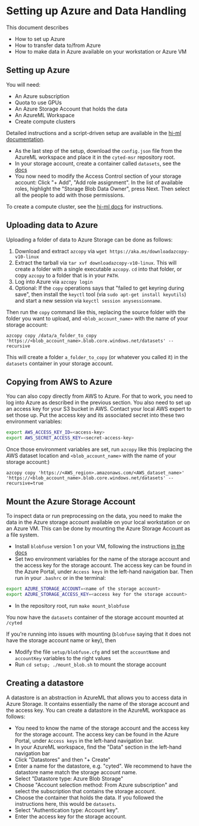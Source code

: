 # Setting up Azure and Data Handling

This document describes

- How to set up Azure
- How to transfer data to/from Azure
- How to make data in Azure available on your workstation or Azure VM

## Setting up Azure

You will need:

- An Azure subscription
- Quota to use GPUs
- An Azure Storage Account that holds the data
- An AzureML Workspace
- Create compute clusters

Detailed instructions and a script-driven setup are available in the [hi-ml documentation](https://hi-ml.readthedocs.io/en/latest/azure_setup.html).

- As the last step of the setup, download the `config.json` file from the AzureML workspace and place it in the `cyted-msr` repository root.
- In your storage account, create a container called `datasets`, see the
[docs](https://learn.microsoft.com/en-us/azure/storage/blobs/blob-containers-portal)
- You now need to modify the Access Control section of your storage account: Click "+ Add", "Add role assignment". In
  the list of available roles, highlight the "Storage Blob Data Owner", press Next. Then select all
  the people to add with those permissions.

To create a compute cluster, see the [hi-ml docs](https://hi-ml.readthedocs.io/en/latest/azure_setup.html) for instructions.

## Uploading data to Azure

Uploading a folder of data to Azure Storage can be done as follows:

1. Download and extract `azcopy` via `wget https://aka.ms/downloadazcopy-v10-linux`
1. Extract the tarball via `tar xvf downloadazcopy-v10-linux`. This will create a folder with a single executable `azcopy`.
    `cd` into that folder, or copy `azcopy` to a folder that is in your `PATH`.
1. Log into Azure via `azcopy login`
1. Optional: If the `copy` operations says that "failed to get keyring during save", then install
    the `keyctl` tool (via `sudo apt-get install keyutils`) and start a new session
    via `keyctl session anysessionname`.

Then run the `copy` command like this, replacing the source folder with the folder you want to upload, and `<blob_account_name>` with the name of your storage account:

```azcopy copy /data/a_folder_to_copy 'https://<blob_account_name>.blob.core.windows.net/datasets' --recursive```

This will create a folder `a_folder_to_copy` (or whatever you called it) in the `datasets` container in your storage
account.

## Copying from AWS to Azure

You can also copy directly from AWS to Azure. For that to work, you need to log into Azure as described in the previous
section. You also need to set up an access key for your S3 bucket in AWS. Contact your local AWS expert to set
those up. Put the access key and its associated secret into these two environment variables:

```bash
export AWS_ACCESS_KEY_ID=<access-key>
export AWS_SECRET_ACCESS_KEY=<secret-access-key>
```

Once those environment variables are set, run `azcopy` like this (replacing the AWS dataset location and `<blob_account_name>` with the name of your storage account:)

```shell
azcopy copy 'https://<AWS_region>.amazonaws.com/<AWS_dataset_name>' 'https://<blob_account_name>.blob.core.windows.net/datasets' --recursive=true
```

## Mount the Azure Storage Account

To inspect data or run preprocessing on the data, you need to make the data in the Azure storage account available on
your local workstation or on an Azure VM. This can be done by mounting the Azure Storage Account as a file system.

- Install `blobfuse` version 1 on your VM, following the instructions
  [in the docs](https://github.com/Azure/azure-storage-fuse/wiki/Blobfuse-Installation)
- Set two environment variables for the name of the
    storage account and the access key for the storage account. The access key can be found
    in the Azure Portal, under `Access keys` in the left-hand navigation bar. Then run in your `.bashrc` or in the terminal:

```bash
export AZURE_STORAGE_ACCOUNT=<name of the storage account>
export AZURE_STORAGE_ACCESS_KEY=<access key for the storage account>
```

- In the repository root, run `make mount_blobfuse`

You now have the `datasets` container of the storage account mounted at `/cyted`

If you're running into issues with mounting (`blobfuse` saying that it does not have the storage account name or key),
then

- Modify the file `setup/blobfuse.cfg` and set the `accountName` and `accountKey` variables to the right values
- Run `cd setup; ./mount_blob.sh` to mount the storage account

## Creating a datastore

A datastore is an abstraction in AzureML that allows you to access data in Azure Storage. It contains essentially the
name of the storage account and the access key. You can create a datastore in the AzureML workspace as follows:

- You need to know the name of the storage account and the access key for the storage account. The access key can be found
    in the Azure Portal, under `Access keys` in the left-hand navigation bar.
- In your AzureML workspace, find the "Data" section in the left-hand navigation bar
- Click "Datastores" and then "+ Create"
- Enter a name for the datastore, e.g. "cyted". We recommend to have the datastore name match the storage account name.
- Select "Datastore type: Azure Blob Storage"
- Choose "Account selection method: From Azure subscription" and select the subscription that contains the storage account.
- Choose the container that holds the data. If you followed the instructions here, this would be `datasets`.
- Select "Authentication type: Account key".
- Enter the access key for the storage account.
